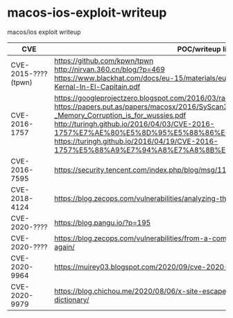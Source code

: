 # macos-ios-exploit-writeup
macos/ios exploit writeup

CVE               |POC/writeup link|
------------------|----------------|
CVE-2015-????(tpwn)|https://github.com/kpwn/tpwn<br>http://nirvan.360.cn/blog/?p=469<br>https://www.blackhat.com/docs/eu-15/materials/eu-15-Todesco-Attacking-The-XNU-Kernal-In-El-Capitain.pdf|
CVE-2016-1757|https://googleprojectzero.blogspot.com/2016/03/race-you-to-kernel.html<br>https://papers.put.as/papers/macosx/2016/SyScan360_SG_2016_-_Memory_Corruption_is_for_wussies.pdf<br>http://turingh.github.io/2016/04/03/CVE-2016-1757%E7%AE%80%E5%8D%95%E5%88%86%E6%9E%90/<br>https://turingh.github.io/2016/04/19/CVE-2016-1757%E5%88%A9%E7%94%A8%E7%A8%8B%E5%BA%8F%E5%88%86%E6%9E%90/
CVE-2016-7595|https://security.tencent.com/index.php/blog/msg/111|
CVE-2018-4124|https://blog.zecops.com/vulnerabilities/analyzing-the-ios-telugu-crash-part-i/|
CVE-2020-????|https://blog.pangu.io/?p=195|
CVE-2020-????|https://blog.zecops.com/vulnerabilities/from-a-comment-to-a-cve-content-filter-strikes-again/|
CVE-2020-9964|https://muirey03.blogspot.com/2020/09/cve-2020-9964-ios-infoleak.html|
CVE-2020-9979|https://blog.chichou.me/2020/08/06/x-site-escape-part-ii-look-up-a-shell-in-the-dictionary/|
